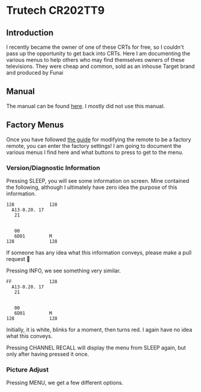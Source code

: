 # Trutech CR202TT9

## Introduction

I recently became the owner of one of these CRTs for free, so I couldn't pass up the opportunity to get back into CRTs. Here I am documenting the various menus to help others who may find themselves owners of these televisions. They were cheap and common, sold as an inhouse Target brand and produced by Funai

## Manual

The manual can be found [here](https://www.manualslib.com/manual/479694/Trutech-Cr202tt9.html). I mostly did not use this manual.

## Factory Menus

Once you have followed [the guide](MODIFYING.md) for modifying the remote to be a factory remote, you can enter the factory settings! I am going to document the various menus I find here and what buttons to press to get to the menu.

### Version/Diagnostic Information

Pressing SLEEP, you will see some information on screen. Mine contained the following, although I ultimately have zero idea the purpose of this information.

```
128             128
  A13-0.20. 17
   21
   
   
   00
   6D01         M
128             128
```

If someone has any idea what this information conveys, please make a pull request 🙂

Pressing INFO, we see something very similar.

```
FF              128
  A13-0.20. 17
   21
   
   
   00
   6D01         M
128             128
```

Initially, it is white, blinks for a moment, then turns red. I again have no idea what this conveys.

Pressing CHANNEL RECALL will display the menu from SLEEP again, but only after having pressed it once.

### Picture Adjust

Pressing MENU, we get a few different options.
